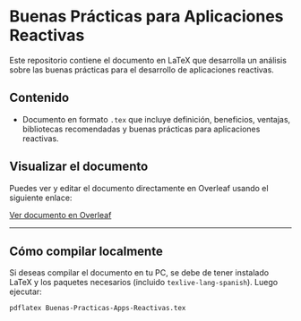 # Buenas Prácticas para Aplicaciones Reactivas

Este repositorio contiene el documento en LaTeX que desarrolla un análisis sobre las buenas prácticas para el desarrollo de aplicaciones reactivas. 

## Contenido

- Documento en formato `.tex` que incluye definición, beneficios, ventajas, bibliotecas recomendadas y buenas prácticas para aplicaciones reactivas.

## Visualizar el documento

Puedes ver y editar el documento directamente en Overleaf usando el siguiente enlace:

[Ver documento en Overleaf](https://www.overleaf.com/read/dxbrzgqgtttt#d80c7b)

---

## Cómo compilar localmente

Si deseas compilar el documento en tu PC, se debe de tener instalado LaTeX y los paquetes necesarios (incluido `texlive-lang-spanish`). Luego ejecutar:

```bash
pdflatex Buenas-Practicas-Apps-Reactivas.tex

